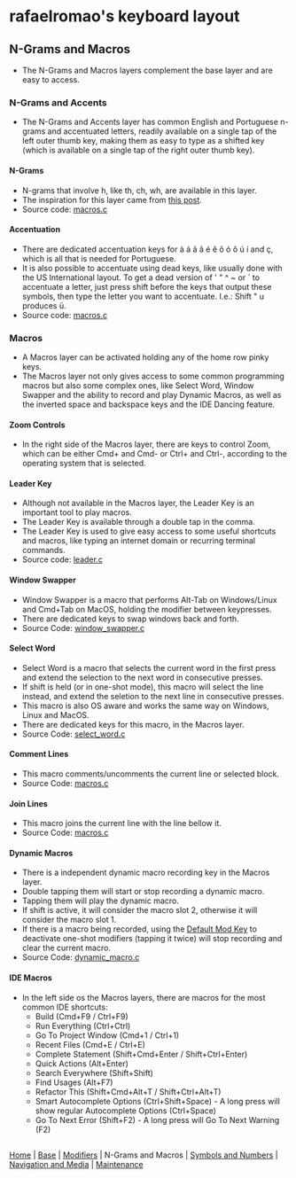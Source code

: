 # rafaelromao's keyboard layout

## N-Grams and Macros
- The N-Grams and Macros layers complement the base layer and are easy to access.

### N-Grams and Accents
- The N-Grams and Accents layer has common English and Portuguese n-grams and accentuated letters, readily available on a single tap of the left outer thumb key, making them as easy to type as a shifted key (which is available on a single tap of the right outer thumb key).

#### N-Grams
- N-grams that involve h, like th, ch, wh, are available in this layer.
- The inspiration for this layer came from [this post](https://www.reddit.com/r/KeyboardLayouts/comments/t3i523/ri%C3%BEinquing_h_digra%CF%86s/).
- Source code: [macros.c](../src/qmk/users/rafaelromao/features/macros.c)

#### Accentuation
- There are dedicated accentuation keys for à á ã â é ê õ ó ô ú í and ç, which is all that is needed for Portuguese.
- It is also possible to accentuate using dead keys, like usually done with the US International layout. To get a dead version of ' " ^ ~ or ` to accentuate a letter, just press shift before the keys that output these symbols, then type the letter you want to accentuate. I.e.: Shift " u produces ü. 
- Source code: [macros.c](../src/qmk/users/rafaelromao/features/macros.c)

### Macros
- A Macros layer can be activated holding any of the home row pinky keys.
- The Macros layer not only gives access to some common programming macros but also some complex ones, like Select Word, Window Swapper and the ability to record and play Dynamic Macros, as well as the inverted space and backspace keys and the IDE Dancing feature.

#### Zoom Controls
- In the right side of the Macros layer, there are keys to control Zoom, which can be either Cmd+ and Cmd- or Ctrl+ and Ctrl-, according to the operating system that is selected.

#### Leader Key
- Although not available in the Macros layer, the Leader Key is an important tool to play macros.
- The Leader Key is available through a double tap in the comma.
- The Leader Key is used to give easy access to some useful shortcuts and macros, like typing an internet domain or recurring terminal commands.
- Source code: [leader.c](../src/qmk/users/rafaelromao/features/leader.c)

#### Window Swapper
- Window Swapper is a macro that performs Alt-Tab on Windows/Linux and Cmd+Tab on MacOS, holding the modifier between keypresses. 
- There are dedicated keys to swap windows back and forth.
- Source Code: [window_swapper.c](../src/qmk/users/rafaelromao/features/window_swapper.c)

#### Select Word
- Select Word is a macro that selects the current word in the first press and extend the selection to the next word in consecutive presses.
- If shift is held (or in one-shot mode), this macro will select the line instead, and extend the seletion to the next line in consecutive presses.
- This macro is also OS aware and works the same way on Windows, Linux and MacOS.
- There are dedicated keys for this macro, in the Macros layer.
- Source Code: [select_word.c](../src/qmk/users/rafaelromao/features/select_word.c)

#### Comment Lines
- This macro comments/uncomments the current line or selected block.
- Source Code: [macros.c](../src/qmk/users/rafaelromao/features/macros.c)

#### Join Lines
- This macro joins the current line with the line bellow it.
- Source Code: [macros.c](../src/qmk/users/rafaelromao/features/macros.c)

#### Dynamic Macros
- There is a independent dynamic macro recording key in the Macros layer.
- Double tapping them will start or stop recording a dynamic macro.
- Tapping them will play the dynamic macro.
- If shift is active, it will consider the macro slot 2, otherwise it will consider the macro slot 1.
- If there is a macro being recorded, using the [Default Mod Key](modifiers.md#default-mod-and-alt-thumb-keys) to deactivate one-shot modifiers (tapping it twice) will stop recording and clear the current macro.
- Source Code: [dynamic_macro.c](../src/qmk/users/rafaelromao/features/dynamic_macro.c)

#### IDE Macros
- In the left side os the Macros layers, there are macros for the most common IDE shortcuts:
    - Build (Cmd+F9 / Ctrl+F9)
    - Run Everything (Ctrl+Ctrl)
    - Go To Project Window (Cmd+1 / Ctrl+1)
    - Recent Files (Cmd+E / Ctrl+E)
    - Complete Statement (Shift+Cmd+Enter / Shift+Ctrl+Enter)
    - Quick Actions (Alt+Enter)
    - Search Everywhere (Shift+Shift)
    - Find Usages (Alt+F7)
    - Refactor This (Shift+Cmd+Alt+T / Shift+Ctrl+Alt+T)
    - Smart Autocomplete Options (Ctrl+Shift+Space) - A long press will show regular Autocomplete Options (Ctrl+Space)
    - Go To Next Error (Shift+F2) - A long press will Go To Next Warning (F2)

##
[Home](../readme.md) | 
[Base](base.md) |
[Modifiers](modifiers.md) |
N-Grams and Macros |
[Symbols and Numbers](symbols.md) |
[Navigation and Media](navigation.md) |
[Maintenance](maintenance.md)
